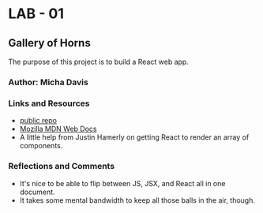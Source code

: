 # LAB - 01
## Gallery of Horns

The purpose of this project is to build a React web app.

### Author: Micha Davis

### Links and Resources
* [public repo](https://github.com/Micha-L-Davis/gallery-of-horns.git)
* [Mozilla MDN Web Docs](https://developer.mozilla.org/en/docs/Web/JavaScript/Guide)
* A little help from Justin Hamerly on getting React to render an array of components.

### Reflections and Comments
* It's nice to be able to flip between JS, JSX, and React all in one document.
* It takes some mental bandwidth to keep all those balls in the air, though.